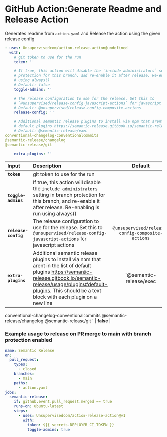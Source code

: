 <!-- start title -->

# GitHub Action:Generate Readme and Release Action

<!-- end title -->
<!-- start description -->

Generates readme from `action.yaml` and Release the action using the given release config

<!-- end description -->
<!-- start contents -->
<!-- end contents -->
<!-- start usage -->

```yaml
- uses: Unsupervisedcom/action-release-action@undefined
  with:
    # git token to use for the run
    token: ''

    # If true, this action will disable the `include administrators` setting in branch
    # protection for this branch, and re-enable it after release. Re-enabling is run
    # using always()
    # Default: false
    toggle-admins: ''

    # The release configuration to use for the release. Set this to
    # `@unsupervised/release-config-javascript-actions` for javascript actions
    # Default: @unsupervised/release-config-composite-actions
    release-config: ''

    # Additional semantic release plugins to install via npm that arent in the list of
    # default plugins https://semantic-release.gitbook.io/semantic-release/usage/plugins#default-plugins. This should be a text block with each plugin on a new line
    # Default: @semantic-release/exec
conventional-changelog-conventionalcommits
@semantic-release/changelog
@semantic-release/git

    extra-plugins: ''
```

<!-- end usage -->
   <!-- start inputs -->

| **Input**            | **Description**                                                                                                                                                                                                                                 |                   **Default**                    | **Required** |
| :------------------- | :---------------------------------------------------------------------------------------------------------------------------------------------------------------------------------------------------------------------------------------------- | :----------------------------------------------: | :----------: |
| **`token`**          | git token to use for the run                                                                                                                                                                                                                    |                                                  |   **true**   |
| **`toggle-admins`**  | If true, this action will disable the `include administrators` setting in branch protection for this branch, and re-enable it after release. Re-enabling is run using always()                                                                  |                                                  |  **false**   |
| **`release-config`** | The release configuration to use for the release. Set this to `@unsupervised/release-config-javascript-actions` for javascript actions                                                                                                          | `@unsupervised/release-config-composite-actions` |  **false**   |
| **`extra-plugins`**  | Additional semantic release plugins to install via npm that arent in the list of default plugins https://semantic-release.gitbook.io/semantic-release/usage/plugins#default-plugins. This should be a text block with each plugin on a new line |             `@semantic-release/exec              |

conventional-changelog-conventionalcommits
@semantic-release/changelog
@semantic-release/git
` | **false** |

<!-- end inputs -->
   <!-- start outputs -->
   <!-- end outputs -->
   <!-- start examples -->

### Example usage to release on PR merge to main with branch protection enabled

```yaml
name: Semantic Release
on:
  pull_request:
    types:
      - closed
    branches:
      - main
    paths:
      - action.yaml
jobs:
  semantic-release:
    if: github.event.pull_request.merged == true
    runs-on: ubuntu-latest
    steps:
      - uses: Unsupervisedcom/action-release-action@v1
        with:
          token: ${{ secrets.DEPLOYER_CI_TOKEN }}
          toggle-admins: true
```

<!-- end examples -->
<!-- start [.github/ghdocs/examples/] -->
<!-- end [.github/ghdocs/examples/] -->
